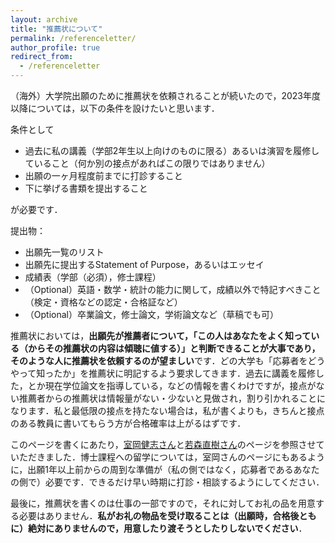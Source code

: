 ```yaml
---
layout: archive
title: "推薦状について"
permalink: /referenceletter/
author_profile: true
redirect_from:
  - /referenceletter
---
```


（海外）大学院出願のために推薦状を依頼されることが続いたので，2023年度以降については，以下の条件を設けたいと思います．

条件として

* 過去に私の講義（学部2年生以上向けのものに限る）あるいは演習を履修していること（何か別の接点があればこの限りではありません）
* 出願の一ヶ月程度前までに打診すること
* 下に挙げる書類を提出すること

が必要です．

提出物：
* 出願先一覧のリスト
* 出願先に提出するStatement of Purpose，あるいはエッセイ
* 成績表（学部（必須），修士課程）
* （Optional）英語・数学・統計の能力に関して，成績以外で特記すべきこと（検定・資格などの認定・合格証など）
* （Optional）卒業論文，修士論文，学術論文など（草稿でも可）


推薦状においては，**出願先が推薦者について，「この人はあなたをよく知っている（からその推薦状の内容は傾聴に値する）」と判断できることが大事であり，そのような人に推薦状を依頼するのが望ましい**です．どの大学も「応募者をどうやって知ったか」を推薦状に明記するよう要求してきます．過去に講義を履修した，とか現在学位論文を指導している，などの情報を書くわけですが，接点がない推薦者からの推薦状は情報量がない・少ないと見做され，割り引かれることになります．私と最低限の接点を持たない場合は，私が書くよりも，きちんと接点のある教員に書いてもらう方が合格確率は上がるはずです．


このページを書くにあたり，[室岡健志さん](https://sites.google.com/site/takeshimurookaweb/home/teaching#h.p_yiljrs6Jb6fE)と[若森直樹さん](https://sites.google.com/site/nwakamori/teaching#h.p_AyuRQmyYOkTU)のページを参照させていただきました．博士課程への留学については，室岡さんのページにもあるように，出願1年以上前からの周到な準備が（私の側ではなく，応募者であるあなたの側で）必要です．できるだけ早い時期に打診・相談するようにしてください．

最後に，推薦状を書くのは仕事の一部ですので，それに対してお礼の品を用意する必要はありません．**私がお礼の物品を受け取ることは（出願時，合格後ともに）絶対にありませんので，用意したり渡そうとしたりしないでください**．